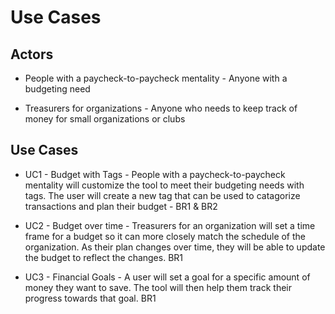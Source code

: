# Use Cases

## Actors

- People with a paycheck-to-paycheck mentality - Anyone with a budgeting need

- Treasurers for organizations - Anyone who needs to keep track of money for small organizations or clubs

## Use Cases

- UC1 - Budget with Tags - People with a paycheck-to-paycheck mentality will customize the tool to meet their budgeting needs with tags. The user will create a new tag that can be used to catagorize transactions and plan their budget - BR1 & BR2

- UC2 - Budget over time - Treasurers for an organization will set a time frame for a budget so it can more closely match the schedule of the organization. As their plan changes over time, they will be able to update the budget to reflect the changes. BR1

- UC3 - Financial Goals - A user will set a goal for a specific amount of money they want to save. The tool will then help them track their progress towards that goal. BR1
